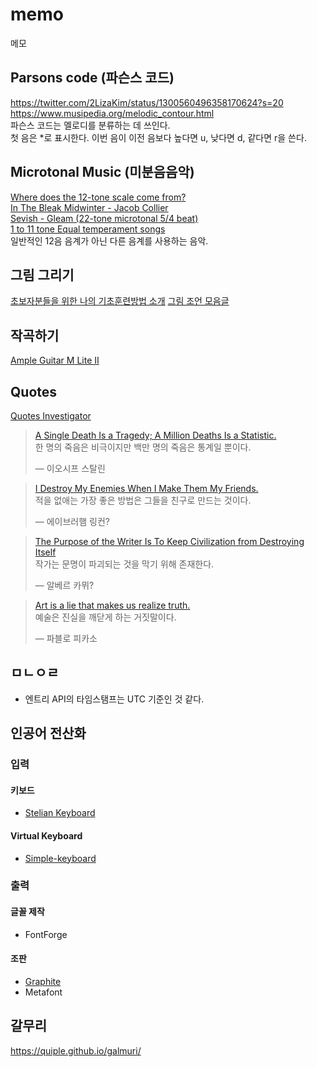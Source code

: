 # memo
메모
## Parsons code (파슨스 코드) 
https://twitter.com/2LizaKim/status/1300560496358170624?s=20  
https://www.musipedia.org/melodic_contour.html  
파슨스 코드는 멜로디를 분류하는 데 쓰인다.  
첫 음은 \*로 표시한다. 이번 음이 이전 음보다 높다면 u, 낮다면 d, 같다면 r을 쓴다.
## Microtonal Music (미분음음악)
[Where does the 12-tone scale come from?](https://www.youtube.com/watch?v=CFbG-8eYKJU)  
[In The Bleak Midwinter - Jacob Collier](https://www.youtube.com/watch?v=mPZn4x3uOac)  
[Sevish - Gleam (22-tone microtonal 5/4 beat)](https://www.youtube.com/watch?v=l9wINwlgxRU)  
[1 to 11 tone Equal temperament songs](https://www.youtube.com/watch?v=5zaiOBSQV_Q)  
일반적인 12음 음계가 아닌 다른 음계를 사용하는 음악.
## 그림 그리기
[초보자분들을 위한 나의 기초훈련방법 소개](https://www.sunmeism.com/274)
[그림 조언 모음글](https://molpoi.tistory.com/2)
## 작곡하기
[Ample Guitar M Lite II](https://www.amplesound.net/en/download.asp)
## Quotes
[Quotes Investigator](https://quoteinvestigator.com/2010/05/21/death-statistic/)
> [A Single Death Is a Tragedy; A Million Deaths Is a Statistic.](https://quoteinvestigator.com/2010/05/21/death-statistic/)  
> 한 명의 죽음은 비극이지만 백만 명의 죽음은 통계일 뿐이다.
>
> &mdash; 이오시프 스탈린

> [I Destroy My Enemies When I Make Them My Friends.](https://quoteinvestigator.com/2020/05/13/make-friends/)  
> 적을 없애는 가장 좋은 방법은 그들을 친구로 만드는 것이다.
>
> &mdash; 에이브러햄 링컨?

> [The Purpose of the Writer Is To Keep Civilization from Destroying Itself](https://quoteinvestigator.com/2019/11/08/keep/)  
> 작가는 문명이 파괴되는 것을 막기 위해 존재한다.
>
> &mdash; 알베르 카뮈?

> [Art is a lie that makes us realize truth.](https://quoteinvestigator.com/2019/10/29/lie-truth/)  
> 예술은 진실을 깨닫게 하는 거짓말이다.
>
> &mdash; 파블로 피카소
## ㅁㄴㅇㄹ
- 엔트리 API의 타임스탬프는 UTC 기준인 것 같다.

## 인공어 전산화
### 입력
#### 키보드
- [Stelian Keyboard](https://github.com/junhg0211/stelian-keyboard)
#### Virtual Keyboard
- [Simple-keyboard](https://virtual-keyboard.js.org/)
### 출력
#### 글꼴 제작
- FontForge
#### 조판
- [Graphite](https://scripts.sil.org/cms/scripts/page.php?site_id=projects&item_id=graphite_home)
- Metafont

## 갈무리
https://quiple.github.io/galmuri/
